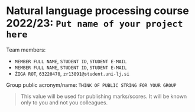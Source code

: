 # Natural language processing course 2022/23: `Put name of your project here`

Team members:
 * `MEMBER FULL NAME`, `STUDENT ID`, `STUDENT E-MAIL`
 * `MEMBER FULL NAME`, `STUDENT ID`, `STUDENT E-MAIL`
 * `ŽIGA ROT`, `63220470`, `zr13891@student.uni-lj.si`
 
Group public acronym/name: `THINK OF PUBLIC STRING FOR YOUR GROUP`
 > This value will be used for publishing marks/scores. It will be known only to you and not you colleagues.
